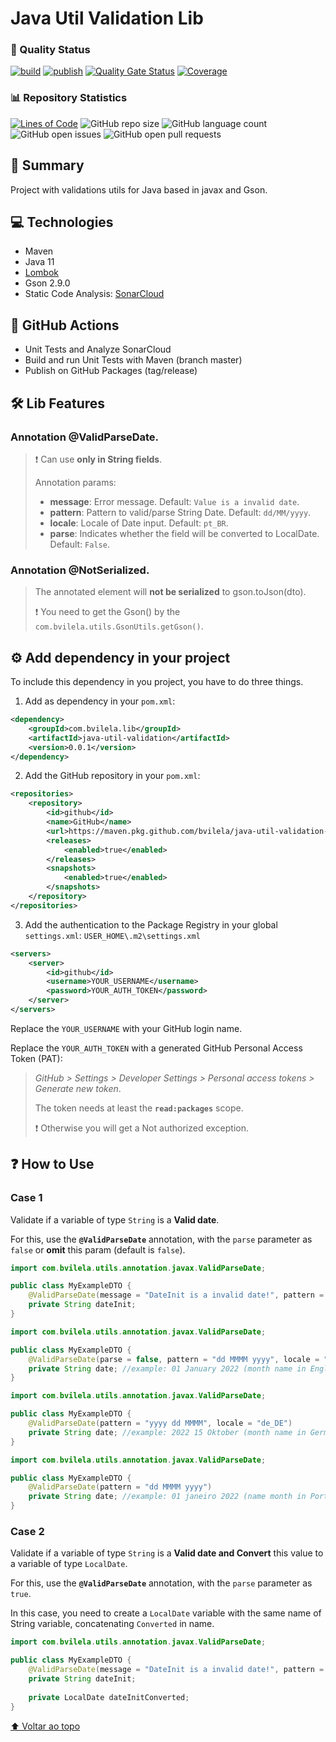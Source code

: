 # Java Util Validation Lib

### :dart: Quality Status
[![build](https://github.com/bvilela/java-util-validation-lib/actions/workflows/maven_ci_cd.yml/badge.svg?branch=master)](https://github.com/bvilela/java-util-validation-lib/actions/workflows/maven_ci_cd.yml)
[![publish](https://github.com/bvilela/java-util-validation-lib/actions/workflows/maven_ci_cd_publish.yml/badge.svg)](https://github.com/bvilela/java-util-validation-lib/actions/workflows/maven_ci_cd_publish.yml)
[![Quality Gate Status](https://sonarcloud.io/api/project_badges/measure?project=bvilela_java-util-validation-lib&metric=alert_status)](https://sonarcloud.io/summary/new_code?id=bvilela_java-util-validation-lib)
[![Coverage](https://sonarcloud.io/api/project_badges/measure?project=bvilela_java-util-validation-lib&metric=coverage)](https://sonarcloud.io/summary/new_code?id=bvilela_java-util-validation-lib)

### :bar_chart: Repository Statistics
[![Lines of Code](https://sonarcloud.io/api/project_badges/measure?project=bvilela_java-util-validation-lib&metric=ncloc)](https://sonarcloud.io/summary/new_code?id=bvilela_java-util-validation-lib)
![GitHub repo size](https://img.shields.io/github/repo-size/bvilela/java-util-validation-lib)
![GitHub language count](https://img.shields.io/github/languages/count/bvilela/java-util-validation-lib)
![GitHub open issues](https://img.shields.io/github/issues-raw/bvilela/java-util-validation-lib)
![GitHub open pull requests](https://img.shields.io/github/issues-pr/bvilela/java-util-validation-lib)
<!--![GitHub forks](https://img.shields.io/github/forks/bvilela/java-util-validation-lib)-->


## :mag_right: Summary
Project with validations utils for Java based in javax and Gson.


## :computer: Technologies
* Maven
* Java 11
* [Lombok](https://projectlombok.org/)
* Gson 2.9.0
* Static Code Analysis: [SonarCloud](https://sonarcloud.io/)


## :rocket: GitHub Actions
* Unit Tests and Analyze SonarCloud
* Build and run Unit Tests with Maven (branch master)
* Publish on GitHub Packages (tag/release)


## :hammer_and_wrench: Lib Features

### Annotation @ValidParseDate.

> :exclamation: Can use **only in String fields**.
> 
> Annotation params:
> - **message**: Error message. Default: `Value is a invalid date`.
> - **pattern**: Pattern to valid/parse String Date. Default: `dd/MM/yyyy`.
> - **locale**: Locale of Date input. Default: `pt_BR`.
> - **parse**: Indicates whether the field will be converted to LocalDate. Default: `False`.

### Annotation @NotSerialized.

> The annotated element will **not be serialized** to gson.toJson(dto).
> 
> :exclamation: You need to get the Gson() by the `com.bvilela.utils.GsonUtils.getGson()`.


## :gear: Add dependency in your project
To include this dependency in you project, you have to do three things.

1. Add as dependency in your `pom.xml`:
```xml
<dependency>
	<groupId>com.bvilela.lib</groupId>
	<artifactId>java-util-validation</artifactId>
	<version>0.0.1</version>
</dependency>
```

2. Add the GitHub repository in your `pom.xml`:
```xml
<repositories>
	<repository>
		<id>github</id>
		<name>GitHub</name>
		<url>https://maven.pkg.github.com/bvilela/java-util-validation-lib</url>
		<releases>
			<enabled>true</enabled>
		</releases>
		<snapshots>
			<enabled>true</enabled>
		</snapshots>
	</repository>
</repositories>
```

3. Add the authentication to the Package Registry in your global `settings.xml`: `USER_HOME\.m2\settings.xml`
```xml
<servers>
    <server>
        <id>github</id>
        <username>YOUR_USERNAME</username>
        <password>YOUR_AUTH_TOKEN</password>
    </server>
</servers>
```
Replace the `YOUR_USERNAME` with your GitHub login name.

Replace the `YOUR_AUTH_TOKEN` with a generated GitHub Personal Access Token (PAT):

> *GitHub > Settings > Developer Settings > Personal access tokens > Generate new token*. 
> 
> The token needs at least the **`read:packages`** scope.
>
> :exclamation: Otherwise you will get a Not authorized exception.


## :question: How to Use

### Case 1

Validate if a variable of type `String` is a **Valid date**. 

For this, use the **`@ValidParseDate`** annotation, with the `parse` parameter as `false` or **omit** this param (default is `false`).

```java
import com.bvilela.utils.annotation.javax.ValidParseDate;

public class MyExampleDTO {
	@ValidParseDate(message = "DateInit is a invalid date!", pattern = "dd-MM-yyyy")
	private String dateInit;
}
```

```java
import com.bvilela.utils.annotation.javax.ValidParseDate;

public class MyExampleDTO {
	@ValidParseDate(parse = false, pattern = "dd MMMM yyyy", locale = "en")
	private String date; //example: 01 January 2022 (month name in English)
}
```

```java
import com.bvilela.utils.annotation.javax.ValidParseDate;

public class MyExampleDTO {
	@ValidParseDate(pattern = "yyyy dd MMMM", locale = "de_DE")
	private String date; //example: 2022 15 Oktober (month name in German)
}
```

```java
import com.bvilela.utils.annotation.javax.ValidParseDate;

public class MyExampleDTO {
	@ValidParseDate(pattern = "dd MMMM yyyy")
	private String date; //example: 01 janeiro 2022 (name month in Portuguese)
}
```

### Case 2

Validate if a variable of type `String` is a **Valid date and Convert** this value to a variable of type `LocalDate`.

For this, use the **`@ValidParseDate`** annotation, with the `parse` parameter as `true`.

In this case, you need to create a `LocalDate` variable with the same name of String variable, concatenating `Converted` in name.

```java
import com.bvilela.utils.annotation.javax.ValidParseDate;

public class MyExampleDTO {
	@ValidParseDate(message = "DateInit is a invalid date!", pattern = "dd-MM-yyyy", parse = true)
	private String dateInit;
	
	private LocalDate dateInitConverted;
}
```

[⬆ Voltar ao topo](#java-util-validation-lib)<br>
